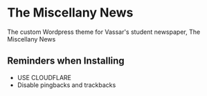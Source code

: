 # The Miscellany News
The custom Wordpress theme for Vassar's student newspaper, The Miscellany News

## Reminders when Installing

 - USE CLOUDFLARE
 - Disable pingbacks and trackbacks
